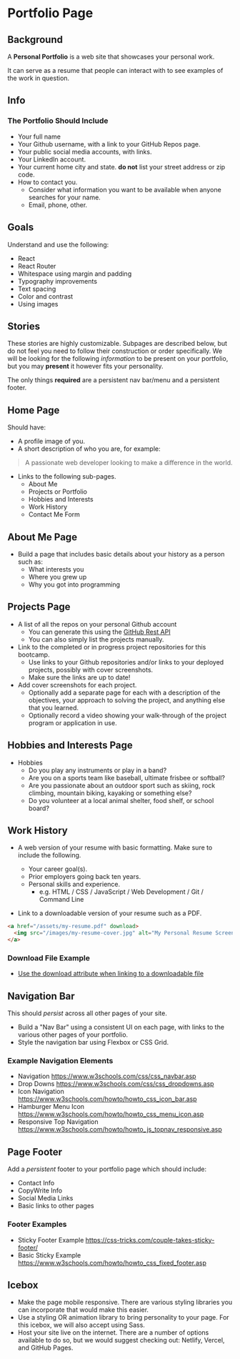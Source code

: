 
# Portfolio Page

## Background

A **Personal Portfolio** is a web site that showcases your personal work.

It can serve as a resume that people can interact with to see examples of the work in question.

## Info

### The Portfolio Should Include

* Your full name
* Your Github username, with a link to your GitHub Repos page.
* Your public social media accounts, with links.
* Your LinkedIn account.
* Your current home city and state. **do not** list your street address or zip code.
* How to contact you.
  * Consider what information you want to be available when anyone searches for your name.
  * Email, phone, other.

## Goals

Understand and use the following:

* React
* React Router
* Whitespace using margin and padding
* Typography improvements
* Text spacing
* Color and contrast
* Using images
  
## Stories

These stories are highly customizable. Subpages are described below, but do not feel you need to follow their construction or order specifically. We will be looking for the following _information_ to be present on your portfolio, but you may **present** it however fits your personality.

The only things **required** are a persistent nav bar/menu and a persistent footer.

## Home Page

Should have:

* A profile image of you.
* A short description of who you are, for example:

> A passionate web developer looking to make a difference in the world.

* Links to the following sub-pages.
  * About Me
  * Projects or Portfolio
  * Hobbies and Interests
  * Work History
  * Contact Me Form

## About Me Page

* Build a page that includes basic details about your history as a person such as:
  * What interests you
  * Where you grew up
  * Why you got into programming

## Projects Page

* A list of all the repos on your personal Github account
  * You can generate this using the [GitHub Rest API](https://developer.github.com/v3/repos/)
  * You can also simply list the projects manually.
* Link to the completed or in progress project repositories for this bootcamp.
  * Use links to your Github repositories and/or links to your deployed projects, possibly with cover screenshots.
  * Make sure the links are up to date!
* Add cover screenshots for each project.
  * Optionally add a separate page for each with a description of the objectives, your approach to solving the project, and anything else that you learned.
  * Optionally record a video showing your walk-through of the project program or application in use.

## Hobbies and Interests Page

* Hobbies
  * Do you play any instruments or play in a band?
  * Are you on a sports team like baseball, ultimate frisbee or softball?
  * Are you passionate about an outdoor sport such as skiing, rock climbing, mountain biking, kayaking or something else?
  * Do you volunteer at a local animal shelter, food shelf, or school board?

## Work History

* A web version of your resume with basic formatting. Make sure to include the following.
  * Your career goal(s).
  * Prior employers going back ten years.
  * Personal skills and experience.
    * e.g. HTML / CSS / JavaScript / Web Development / Git / Command Line

* Link to a downloadable version of your resume such as a PDF.

```html
<a href="/assets/my-resume.pdf" download>
  <img src="/images/my-resume-cover.jpg" alt="My Personal Resume Screenshot">
</a>
```

### Download File Example

* [Use the download attribute when linking to a downloadable file](https://developer.mozilla.org/en-US/docs/Learn/HTML/Introduction_to_HTML/Creating_hyperlinks#Use_the_download_attribute_when_linking_to_a_download)

## Navigation Bar

This should _persist_ across all other pages of your site.  

* Build a "Nav Bar" using a consistent UI on each page, with links to the various other pages of your portfolio.
* Style the navigation bar using Flexbox or CSS Grid.

### Example Navigation Elements

* Navigation <https://www.w3schools.com/css/css_navbar.asp>
* Drop Downs <https://www.w3schools.com/css/css_dropdowns.asp>
* Icon Navigation <https://www.w3schools.com/howto/howto_css_icon_bar.asp>
* Hamburger Menu Icon <https://www.w3schools.com/howto/howto_css_menu_icon.asp>
* Responsive Top Navigation <https://www.w3schools.com/howto/howto_js_topnav_responsive.asp>

## Page Footer

Add a _persistent_ footer to your portfolio page which should include:

* Contact Info
* CopyWrite Info
* Social Media Links
* Basic links to other pages

### Footer Examples

* Sticky Footer Example <https://css-tricks.com/couple-takes-sticky-footer/>
* Basic Sticky Example <https://www.w3schools.com/howto/howto_css_fixed_footer.asp>

## Icebox

* Make the page mobile responsive. There are various styling libraries you can incorporate that would make this easier.
* Use a styling OR animation library to bring personality to your page. For this icebox, we will also accept using Sass.
* Host your site live on the internet. There are a number of options available to do so, but we would suggest checking out: Netlify, Vercel, and GitHub Pages.
